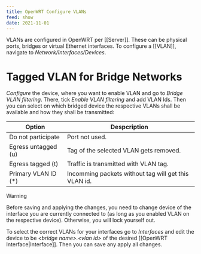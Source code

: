 ```yaml
---
title: OpenWRT Configure VLANs
feed: show
date: 2021-11-01
---
```


VLANs are configured in OpenWRT per [[Server]]. These can be physical ports, bridges or virtual Ethernet interfaces. To configure a [[VLAN]], navigate to *Network/Interfaces/Devices*. 

# Tagged VLAN for Bridge Networks

*Configure* the device, where you want to enable VLAN and go to *Bridge VLAN filtering*. There, tick *Enable VLAN filtering* and add VLAN Ids. Then you can select on which bridged device the respective VLANs shall be available and how they shall be transmitted:

| Option               | Despcription                           |
| -------------------- | -------------------------------------- |
| Do not participate   | Port not used.                         |
| Egress untagged (u)  | Tag of the selected VLAN gets removed. |
| Egress tagged (t)    | Traffic is transmitted with VLAN tag.  |
| Primary VLAN ID (\*) | Incomming packets without tag will get this VLAN id.                                       |

> [!WARNING]
> Before saving and applying the changes, you need to change device of the interface you are currently connected to (as long as you enabled VLAN on the respective device). Otherwise, you will lock yourself out.

To select the correct VLANs for your interfaces go to *Interfaces* and edit the device to be *\<bridge name\>.\<vlan id\>* of the desired [[OpenWRT Interface|Interface]]. Then you can save any apply all changes.

